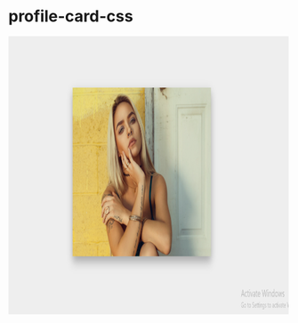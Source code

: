 # profile-card-css

<img width=1200 height=500 src="https://github.com/Abhijeet05061998/profile-card-css/blob/main/x.PNG"/>

